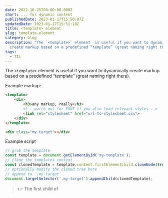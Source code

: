 ```yaml
---
date: 2022-10-25T00:00:00.000Z
short: ... for dynamic content
publishedDate: 2023-01-17T15:50:07Z
updatedDate: 2023-01-17T15:51:18Z
title: <template> element
slug: template-element
category: blog
description: "The `<template>` element  is useful if you want to dynamically
  create markup based on a predefined “template” (great naming right there).\r"
tags:
  - TIL
---
```



The `<template>` element  is useful if you want to dynamically create markup based on a predefined “template” (great naming right there).

Example markup:

```html
<template>
	<div>
		<h3>any markup, really</h3>
		<!-- watch out for FOUT if you also load relevant styles -->
		<link rel="stylesheet" href="url-to-stylesheet.css">
	</div>
</template>

<div class="my-target"></div>
```

Example script

```js
// grab the template
const template = document.getElementById('my-template');
// clone the templates content
const clonedTemplate = template.content.firstElementChild.cloneNode(true);
// optionally modify the cloned tree here
// append to `.my-target`
document.targetSelector('.my-target').appendChild(clonedTemplate);
```

> 👉 The first child of <template> (the <div>) is not strictly necessary, but as the [MDN article on <template>](https://developer.mozilla.org/en-US/docs/Web/HTML/Element/template) states, certain events like click do not work if the templates content is cloned directly (template.content.cloneNode(true)) instead of firstElementChild.cloneNode(true).

See: [<template>: The Content Template element on MDN](https://developer.mozilla.org/en-US/docs/Web/HTML/Element/template)
